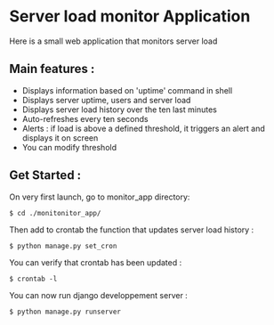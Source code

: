 
# Server load monitor Application

Here is a small web application that monitors server load

## Main features :

*   Displays information based on 'uptime' command in shell
*   Displays server uptime, users and server load
*   Displays server load history over the ten last minutes
*   Auto-refreshes every ten seconds
*   Alerts : if load is above a defined threshold, it triggers an alert and displays it on screen
*   You can modify threshold


## Get Started : 

On very first launch, go to monitor_app directory:

    $ cd ./monitonitor_app/
    
Then add to crontab the function that updates server load history :

    $ python manage.py set_cron

You can verify that crontab has been updated :

    $ crontab -l 

You can now run django developpement server :

    $ python manage.py runserver

